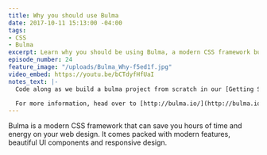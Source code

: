```yaml
---
title: Why you should use Bulma
date: 2017-10-11 15:13:00 -04:00
tags:
- CSS
- Bulma
excerpt: Learn why you should be using Bulma, a modern CSS framework built on Flexbox.
episode_number: 24
feature_image: "/uploads/Bulma_Why-f5ed1f.jpg"
video_embed: https://youtu.be/bCTdyfHfUaI
notes_text: |-
  Code along as we build a bulma project from scratch in our [Getting Started video](https://youtu.be/MchBPICewgs).

  For more information, head over to [http://bulma.io/](http://bulma.io/)
---
```


Bulma is a modern CSS framework that can save you hours of time and energy on your web design. It comes packed with modern features, beautiful UI components and responsive design. 